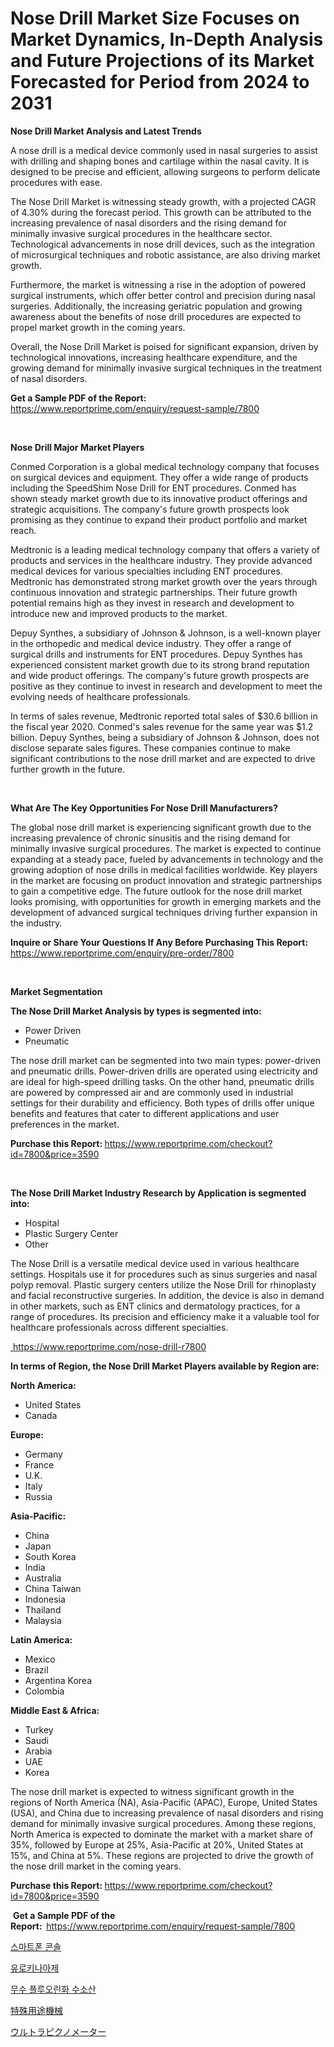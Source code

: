<p><h1>Nose Drill Market Size Focuses on Market Dynamics, In-Depth Analysis and Future Projections of its Market Forecasted for Period from 2024 to 2031</h1></p><p><strong>Nose Drill Market Analysis and Latest Trends</strong></p>
<p><p>A nose drill is a medical device commonly used in nasal surgeries to assist with drilling and shaping bones and cartilage within the nasal cavity. It is designed to be precise and efficient, allowing surgeons to perform delicate procedures with ease.</p><p>The Nose Drill Market is witnessing steady growth, with a projected CAGR of 4.30% during the forecast period. This growth can be attributed to the increasing prevalence of nasal disorders and the rising demand for minimally invasive surgical procedures in the healthcare sector. Technological advancements in nose drill devices, such as the integration of microsurgical techniques and robotic assistance, are also driving market growth.</p><p>Furthermore, the market is witnessing a rise in the adoption of powered surgical instruments, which offer better control and precision during nasal surgeries. Additionally, the increasing geriatric population and growing awareness about the benefits of nose drill procedures are expected to propel market growth in the coming years.</p><p>Overall, the Nose Drill Market is poised for significant expansion, driven by technological innovations, increasing healthcare expenditure, and the growing demand for minimally invasive surgical techniques in the treatment of nasal disorders.</p></p>
<p><strong>Get a Sample PDF of the Report:&nbsp;</strong> <a href="https://www.reportprime.com/enquiry/request-sample/7800">https://www.reportprime.com/enquiry/request-sample/7800</a></p>
<p>&nbsp;</p>
<p><strong>Nose Drill Major Market Players</strong></p>
<p><p>Conmed Corporation is a global medical technology company that focuses on surgical devices and equipment. They offer a wide range of products including the SpeedShim Nose Drill for ENT procedures. Conmed has shown steady market growth due to its innovative product offerings and strategic acquisitions. The company's future growth prospects look promising as they continue to expand their product portfolio and market reach.</p><p>Medtronic is a leading medical technology company that offers a variety of products and services in the healthcare industry. They provide advanced medical devices for various specialties including ENT procedures. Medtronic has demonstrated strong market growth over the years through continuous innovation and strategic partnerships. Their future growth potential remains high as they invest in research and development to introduce new and improved products to the market.</p><p>Depuy Synthes, a subsidiary of Johnson & Johnson, is a well-known player in the orthopedic and medical device industry. They offer a range of surgical drills and instruments for ENT procedures. Depuy Synthes has experienced consistent market growth due to its strong brand reputation and wide product offerings. The company's future growth prospects are positive as they continue to invest in research and development to meet the evolving needs of healthcare professionals.</p><p>In terms of sales revenue, Medtronic reported total sales of $30.6 billion in the fiscal year 2020. Conmed's sales revenue for the same year was $1.2 billion. Depuy Synthes, being a subsidiary of Johnson & Johnson, does not disclose separate sales figures. These companies continue to make significant contributions to the nose drill market and are expected to drive further growth in the future.</p></p>
<p>&nbsp;</p>
<p><strong>What Are The Key Opportunities For Nose Drill Manufacturers?</strong></p>
<p><p>The global nose drill market is experiencing significant growth due to the increasing prevalence of chronic sinusitis and the rising demand for minimally invasive surgical procedures. The market is expected to continue expanding at a steady pace, fueled by advancements in technology and the growing adoption of nose drills in medical facilities worldwide. Key players in the market are focusing on product innovation and strategic partnerships to gain a competitive edge. The future outlook for the nose drill market looks promising, with opportunities for growth in emerging markets and the development of advanced surgical techniques driving further expansion in the industry.</p></p>
<p><strong>Inquire or Share Your Questions If Any Before Purchasing This Report:</strong> <a href="https://www.reportprime.com/enquiry/pre-order/7800">https://www.reportprime.com/enquiry/pre-order/7800</a></p>
<p>&nbsp;</p>
<p><strong>Market Segmentation</strong></p>
<p><strong>The Nose Drill Market Analysis by types is segmented into:</strong></p>
<p><ul><li>Power Driven</li><li>Pneumatic</li></ul></p>
<p><p>The nose drill market can be segmented into two main types: power-driven and pneumatic drills. Power-driven drills are operated using electricity and are ideal for high-speed drilling tasks. On the other hand, pneumatic drills are powered by compressed air and are commonly used in industrial settings for their durability and efficiency. Both types of drills offer unique benefits and features that cater to different applications and user preferences in the market.</p></p>
<p><strong>Purchase this Report:&nbsp;</strong><a href="https://www.reportprime.com/checkout?id=7800&price=3590">https://www.reportprime.com/checkout?id=7800&price=3590</a></p>
<p>&nbsp;</p>
<p><strong>The Nose Drill Market Industry Research by Application is segmented into:</strong></p>
<p><ul><li>Hospital</li><li>Plastic Surgery Center</li><li>Other</li></ul></p>
<p><p>The Nose Drill is a versatile medical device used in various healthcare settings. Hospitals use it for procedures such as sinus surgeries and nasal polyp removal. Plastic surgery centers utilize the Nose Drill for rhinoplasty and facial reconstructive surgeries. In addition, the device is also in demand in other markets, such as ENT clinics and dermatology practices, for a range of procedures. Its precision and efficiency make it a valuable tool for healthcare professionals across different specialties.</p></p>
<p><a href="https://www.reportprime.com/nose-drill-r7800">&nbsp;https://www.reportprime.com/nose-drill-r7800</a></p>
<p><strong>In terms of Region, the Nose Drill Market Players available by Region are:</strong></p>
<p>
    <p> <strong> North America: </strong>
        <ul>
            <li>United States</li>
            <li>Canada</li>
        </ul>
        </p> 
    <p> <strong> Europe: </strong>
        <ul>
            <li>Germany</li>
            <li>France</li>
            <li>U.K.</li>
            <li>Italy</li>
            <li>Russia</li>
        </ul>
        </p> 
    <p> <strong> Asia-Pacific: </strong>
        <ul>
            <li>China</li>
            <li>Japan</li>
            <li>South Korea</li>
            <li>India</li>
            <li>Australia</li>
            <li>China Taiwan</li>
            <li>Indonesia</li>
            <li>Thailand</li>
            <li>Malaysia</li>
        </ul>
        </p> 
    <p> <strong> Latin America: </strong>
        <ul>
            <li>Mexico</li>
            <li>Brazil</li>
            <li>Argentina Korea</li>
            <li>Colombia</li>
        </ul>
        </p> 
    <p> <strong> Middle East & Africa: </strong>
        <ul>
            <li>Turkey</li>
            <li>Saudi</li>
            <li>Arabia</li>
            <li>UAE</li>
            <li>Korea</li>
        </ul>
    </p>
    </p>
<p><p>The nose drill market is expected to witness significant growth in the regions of North America (NA), Asia-Pacific (APAC), Europe, United States (USA), and China due to increasing prevalence of nasal disorders and rising demand for minimally invasive surgical procedures. Among these regions, North America is expected to dominate the market with a market share of 35%, followed by Europe at 25%, Asia-Pacific at 20%, United States at 15%, and China at 5%. These regions are projected to drive the growth of the nose drill market in the coming years.</p></p>
<p><strong>Purchase this Report: </strong><a href="https://www.reportprime.com/checkout?id=7800&price=3590">https://www.reportprime.com/checkout?id=7800&price=3590</a></p>
<p>&nbsp;<strong>Get a Sample PDF of the Report:&nbsp;&nbsp;</strong><a href="https://www.reportprime.com/enquiry/request-sample/7800">https://www.reportprime.com/enquiry/request-sample/7800</a></p>
<p><strong></strong></p>
<p><p><a href="https://medium.com/@jodyomenick905/%EC%8A%A4%EB%A7%88%ED%8A%B8%ED%8F%B0-%EC%BD%98%EC%86%94-%EC%8B%9C%EC%9E%A5-%EB%B6%84%EC%84%9D-%EA%B8%80%EB%A1%9C%EB%B2%8C-%EC%82%B0%EC%97%85-%EC%A0%84%EB%A7%9D-%EB%B0%8F-%EC%98%88%EC%B8%A1-2024%EB%85%84%EB%B6%80%ED%84%B0-2031%EB%85%84-dc0f5847e7b9">스마트폰 콘솔</a></p><p><a href="https://github.com/CliftonFisher9067/Market-Research-Report-List-1/blob/main/604425529137.md">유로키나아제</a></p><p><a href="https://github.com/fernandotryO5lson96765/Market-Research-Report-List-1/blob/main/109914229152.md">무수 플루오린화 수소산</a></p><p><a href="https://medium.com/@mookiesville/%E7%89%B9%E6%AE%8A%E7%9B%AE%E7%9A%84%E6%A9%9F%E5%99%A8%E5%B8%82%E5%A0%B4-%E7%AB%B6%E4%BA%89%E5%88%86%E6%9E%90-%E5%B8%82%E5%A0%B4%E5%8B%95%E5%90%91-2031%E5%B9%B4%E3%81%BE%E3%81%A7%E3%81%AE%E4%BA%88%E6%B8%AC-9c1bacf8718d">特殊用途機械</a></p><p><a href="https://medium.com/@levihamilton5801940/%E8%B6%85%E3%83%94%E3%82%AF%E3%83%8E%E3%83%A1%E3%83%BC%E3%82%BF%E3%83%BC%E3%83%9E%E3%83%BC%E3%82%B1%E3%83%83%E3%83%88%E3%83%AC%E3%83%9D%E3%83%BC%E3%83%88%E3%81%AF-%E3%81%93%E3%81%AE%E5%B8%82%E5%A0%B4%E3%81%AE%E6%9C%80%E6%96%B0%E3%81%AE%E3%83%88%E3%83%AC%E3%83%B3%E3%83%89%E3%82%84%E6%88%90%E9%95%B7%E6%A9%9F%E4%BC%9A%E3%82%92%E6%98%8E%E3%82%89%E3%81%8B%E3%81%AB%E3%81%97%E3%81%A6%E3%81%84%E3%81%BE%E3%81%99-8859d7366d69">ウルトラピクノメーター</a></p></p>